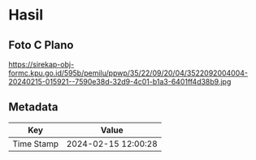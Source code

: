 # Hasil

## Foto C Plano

https://sirekap-obj-formc.kpu.go.id/595b/pemilu/ppwp/35/22/09/20/04/3522092004004-20240215-015921--7590e38d-32d9-4c01-b1a3-6401ff4d38b9.jpg


## Metadata

| Key        | Value               |
| ---------- | ------------------- |
| Time Stamp | 2024-02-15 12:00:28 |



